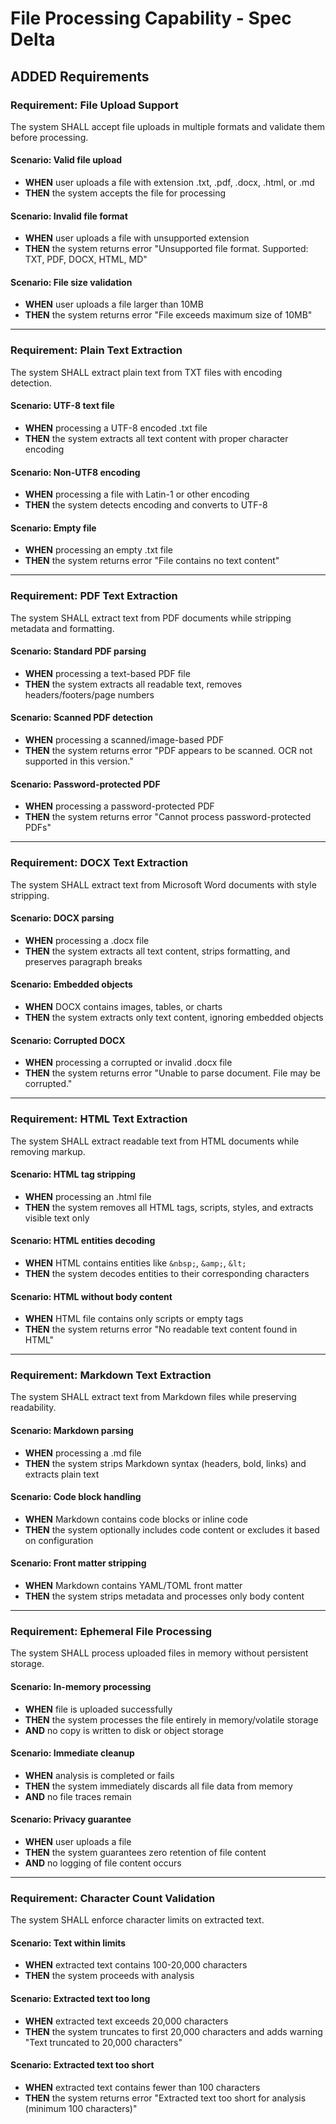 # File Processing Capability - Spec Delta

## ADDED Requirements

### Requirement: File Upload Support
The system SHALL accept file uploads in multiple formats and validate them before processing.

#### Scenario: Valid file upload
- **WHEN** user uploads a file with extension .txt, .pdf, .docx, .html, or .md
- **THEN** the system accepts the file for processing

#### Scenario: Invalid file format
- **WHEN** user uploads a file with unsupported extension
- **THEN** the system returns error "Unsupported file format. Supported: TXT, PDF, DOCX, HTML, MD"

#### Scenario: File size validation
- **WHEN** user uploads a file larger than 10MB
- **THEN** the system returns error "File exceeds maximum size of 10MB"

---

### Requirement: Plain Text Extraction
The system SHALL extract plain text from TXT files with encoding detection.

#### Scenario: UTF-8 text file
- **WHEN** processing a UTF-8 encoded .txt file
- **THEN** the system extracts all text content with proper character encoding

#### Scenario: Non-UTF8 encoding
- **WHEN** processing a file with Latin-1 or other encoding
- **THEN** the system detects encoding and converts to UTF-8

#### Scenario: Empty file
- **WHEN** processing an empty .txt file
- **THEN** the system returns error "File contains no text content"

---

### Requirement: PDF Text Extraction
The system SHALL extract text from PDF documents while stripping metadata and formatting.

#### Scenario: Standard PDF parsing
- **WHEN** processing a text-based PDF file
- **THEN** the system extracts all readable text, removes headers/footers/page numbers

#### Scenario: Scanned PDF detection
- **WHEN** processing a scanned/image-based PDF
- **THEN** the system returns error "PDF appears to be scanned. OCR not supported in this version."

#### Scenario: Password-protected PDF
- **WHEN** processing a password-protected PDF
- **THEN** the system returns error "Cannot process password-protected PDFs"

---

### Requirement: DOCX Text Extraction
The system SHALL extract text from Microsoft Word documents with style stripping.

#### Scenario: DOCX parsing
- **WHEN** processing a .docx file
- **THEN** the system extracts all text content, strips formatting, and preserves paragraph breaks

#### Scenario: Embedded objects
- **WHEN** DOCX contains images, tables, or charts
- **THEN** the system extracts only text content, ignoring embedded objects

#### Scenario: Corrupted DOCX
- **WHEN** processing a corrupted or invalid .docx file
- **THEN** the system returns error "Unable to parse document. File may be corrupted."

---

### Requirement: HTML Text Extraction
The system SHALL extract readable text from HTML documents while removing markup.

#### Scenario: HTML tag stripping
- **WHEN** processing an .html file
- **THEN** the system removes all HTML tags, scripts, styles, and extracts visible text only

#### Scenario: HTML entities decoding
- **WHEN** HTML contains entities like `&nbsp;`, `&amp;`, `&lt;`
- **THEN** the system decodes entities to their corresponding characters

#### Scenario: HTML without body content
- **WHEN** HTML file contains only scripts or empty tags
- **THEN** the system returns error "No readable text content found in HTML"

---

### Requirement: Markdown Text Extraction
The system SHALL extract text from Markdown files while preserving readability.

#### Scenario: Markdown parsing
- **WHEN** processing a .md file
- **THEN** the system strips Markdown syntax (headers, bold, links) and extracts plain text

#### Scenario: Code block handling
- **WHEN** Markdown contains code blocks or inline code
- **THEN** the system optionally includes code content or excludes it based on configuration

#### Scenario: Front matter stripping
- **WHEN** Markdown contains YAML/TOML front matter
- **THEN** the system strips metadata and processes only body content

---

### Requirement: Ephemeral File Processing
The system SHALL process uploaded files in memory without persistent storage.

#### Scenario: In-memory processing
- **WHEN** file is uploaded successfully
- **THEN** the system processes the file entirely in memory/volatile storage
- **AND** no copy is written to disk or object storage

#### Scenario: Immediate cleanup
- **WHEN** analysis is completed or fails
- **THEN** the system immediately discards all file data from memory
- **AND** no file traces remain

#### Scenario: Privacy guarantee
- **WHEN** user uploads a file
- **THEN** the system guarantees zero retention of file content
- **AND** no logging of file content occurs

---

### Requirement: Character Count Validation
The system SHALL enforce character limits on extracted text.

#### Scenario: Text within limits
- **WHEN** extracted text contains 100-20,000 characters
- **THEN** the system proceeds with analysis

#### Scenario: Extracted text too long
- **WHEN** extracted text exceeds 20,000 characters
- **THEN** the system truncates to first 20,000 characters and adds warning "Text truncated to 20,000 characters"

#### Scenario: Extracted text too short
- **WHEN** extracted text contains fewer than 100 characters
- **THEN** the system returns error "Extracted text too short for analysis (minimum 100 characters)"
